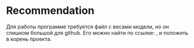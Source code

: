 # Recommendation
Для работы программе требуется файл с весами модели, но он слишком большой для github.
Его можно найти по ссылке: , и положить в корень проекта.
